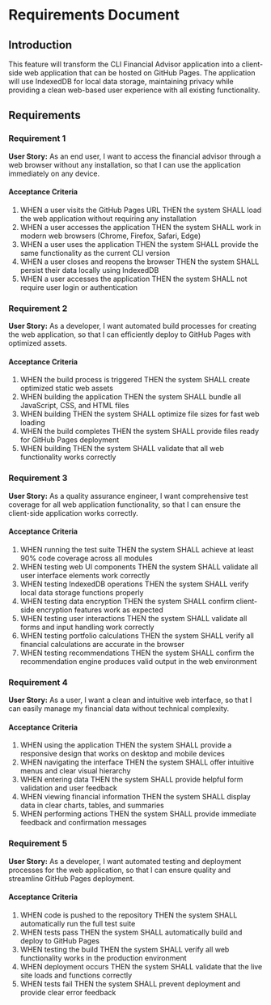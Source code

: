 # Requirements Document

## Introduction

This feature will transform the CLI Financial Advisor application into a client-side web application that can be hosted on GitHub Pages. The application will use IndexedDB for local data storage, maintaining privacy while providing a clean web-based user experience with all existing functionality.

## Requirements

### Requirement 1

**User Story:** As an end user, I want to access the financial advisor through a web browser without any installation, so that I can use the application immediately on any device.

#### Acceptance Criteria

1. WHEN a user visits the GitHub Pages URL THEN the system SHALL load the web application without requiring any installation
2. WHEN a user accesses the application THEN the system SHALL work in modern web browsers (Chrome, Firefox, Safari, Edge)
3. WHEN a user uses the application THEN the system SHALL provide the same functionality as the current CLI version
4. WHEN a user closes and reopens the browser THEN the system SHALL persist their data locally using IndexedDB
5. WHEN a user accesses the application THEN the system SHALL not require user login or authentication

### Requirement 2

**User Story:** As a developer, I want automated build processes for creating the web application, so that I can efficiently deploy to GitHub Pages with optimized assets.

#### Acceptance Criteria

1. WHEN the build process is triggered THEN the system SHALL create optimized static web assets
2. WHEN building the application THEN the system SHALL bundle all JavaScript, CSS, and HTML files
3. WHEN building THEN the system SHALL optimize file sizes for fast web loading
4. WHEN the build completes THEN the system SHALL provide files ready for GitHub Pages deployment
5. WHEN building THEN the system SHALL validate that all web functionality works correctly

### Requirement 3

**User Story:** As a quality assurance engineer, I want comprehensive test coverage for all web application functionality, so that I can ensure the client-side application works correctly.

#### Acceptance Criteria

1. WHEN running the test suite THEN the system SHALL achieve at least 90% code coverage across all modules
2. WHEN testing web UI components THEN the system SHALL validate all user interface elements work correctly
3. WHEN testing IndexedDB operations THEN the system SHALL verify local data storage functions properly
4. WHEN testing data encryption THEN the system SHALL confirm client-side encryption features work as expected
5. WHEN testing user interactions THEN the system SHALL validate all forms and input handling work correctly
6. WHEN testing portfolio calculations THEN the system SHALL verify all financial calculations are accurate in the browser
7. WHEN testing recommendations THEN the system SHALL confirm the recommendation engine produces valid output in the web environment

### Requirement 4

**User Story:** As a user, I want a clean and intuitive web interface, so that I can easily manage my financial data without technical complexity.

#### Acceptance Criteria

1. WHEN using the application THEN the system SHALL provide a responsive design that works on desktop and mobile devices
2. WHEN navigating the interface THEN the system SHALL offer intuitive menus and clear visual hierarchy
3. WHEN entering data THEN the system SHALL provide helpful form validation and user feedback
4. WHEN viewing financial information THEN the system SHALL display data in clear charts, tables, and summaries
5. WHEN performing actions THEN the system SHALL provide immediate feedback and confirmation messages

### Requirement 5

**User Story:** As a developer, I want automated testing and deployment processes for the web application, so that I can ensure quality and streamline GitHub Pages deployment.

#### Acceptance Criteria

1. WHEN code is pushed to the repository THEN the system SHALL automatically run the full test suite
2. WHEN tests pass THEN the system SHALL automatically build and deploy to GitHub Pages
3. WHEN testing the build THEN the system SHALL verify all web functionality works in the production environment
4. WHEN deployment occurs THEN the system SHALL validate that the live site loads and functions correctly
5. WHEN tests fail THEN the system SHALL prevent deployment and provide clear error feedback